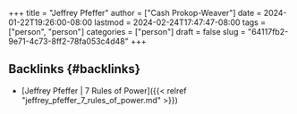 +++
title = "Jeffrey Pfeffer"
author = ["Cash Prokop-Weaver"]
date = 2024-01-22T19:26:00-08:00
lastmod = 2024-02-24T17:47:47-08:00
tags = ["person", "person"]
categories = ["person"]
draft = false
slug = "64117fb2-9e71-4c73-8ff2-78fa053c4d48"
+++

## Backlinks {#backlinks}

-   [Jeffrey Pfeffer | 7 Rules of Power]({{< relref "jeffrey_pfeffer_7_rules_of_power.md" >}})
